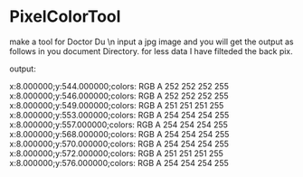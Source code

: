 # PixelColorTool
make a tool for Doctor Du \n
input a jpg image
and you will get the output as follows in you document Directory.
for less data I have filteded the back pix.

output:

x:8.000000;y:544.000000;colors: RGB A 252 252 252  255
x:8.000000;y:546.000000;colors: RGB A 252 252 252  255
x:8.000000;y:549.000000;colors: RGB A 251 251 251  255
x:8.000000;y:553.000000;colors: RGB A 254 254 254  255
x:8.000000;y:557.000000;colors: RGB A 254 254 254  255
x:8.000000;y:568.000000;colors: RGB A 254 254 254  255
x:8.000000;y:570.000000;colors: RGB A 254 254 254  255
x:8.000000;y:572.000000;colors: RGB A 251 251 251  255
x:8.000000;y:576.000000;colors: RGB A 254 254 254  255
